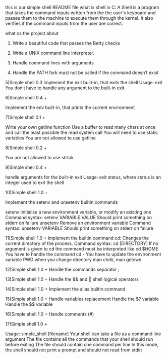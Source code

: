 this is our simple shell README file
what is shell in C: A Shell is a program that takes the command inputs written from the the user's keyboard and passes them to the machine to execute them through the kernel. It also verifies if the command inputs from the user are correct.

what os the project about

1) Write a beautiful code that passes the Betty checks

2) Write a UNIX command line interpreter.

3) Handle command lines with arguments

4) Handle the PATH
fork must not be called if the command doesn’t exist

5)Simple shell 0.3 
Implement the exit built-in, that exits the shell
Usage: exit
You don’t have to handle any argument to the built-in exit

6)Simple shell 0.4 +

Implement the env built-in, that prints the current environment

7)Simple shell 0.1 +

Write your own getline function
Use a buffer to read many chars at once and call the least possible the read system call
You will need to use static variables
You are not allowed to use getline

8)Simple shell 0.2 +

You are not allowed to use strtok

9)Simple shell 0.4 +

handle arguments for the built-in exit
Usage: exit status, where status is an integer used to exit the shell

10)Simple shell 1.0 +

Implement the setenv and unsetenv builtin commands

setenv
Initialize a new environment variable, or modify an existing one
Command syntax: setenv VARIABLE VALUE
Should print something on stderr on failure
unsetenv
Remove an environment variable
Command syntax: unsetenv VARIABLE
Should print something on stderr on failure

11)Simple shell 1.0 +
Implement the builtin command cd:
Changes the current directory of the process.
Command syntax: cd [DIRECTORY]
If no argument is given to cd the command must be interpreted like cd $HOME
You have to handle the command cd -
You have to update the environment variable PWD when you change directory
man chdir, man getcwd

12)Simple shell 1.0 +
Handle the commands separator ;

13)Simple shell 1.0 +
Handle the && and || shell logical operators

14)Simple shell 1.0 +
Implement the alias builtin command

15)Simple shell 1.0 +
Handle variables replacement
Handle the $? variable
Handle the $$ variable

16)Simple shell 1.0 +
Handle comments (#)

17)Simple shell 1.0 +

Usage: simple_shell [filename]
Your shell can take a file as a command line argument
The file contains all the commands that your shell should run before exiting
The file should contain one command per line
In this mode, the shell should not print a prompt and should not read from stdin
